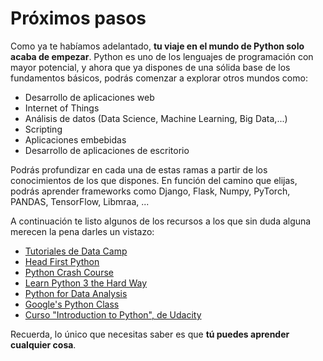 # Próximos pasos

Como ya te habíamos adelantado, **tu viaje en el mundo de Python solo acaba de empezar**. Python es uno de los lenguajes de programación con mayor potencial, y ahora que ya dispones de una sólida base de los fundamentos básicos, podrás comenzar a explorar otros mundos como:
- Desarrollo de aplicaciones web
- Internet of Things
- Análisis de datos (Data Science, Machine Learning, Big Data,...)
- Scripting
- Aplicaciones embebidas
- Desarrollo de aplicaciones de escritorio

Podrás profundizar en cada una de estas ramas a partir de los conocimientos de los que dispones. En función del camino que elijas, podrás aprender frameworks como Django, Flask, Numpy, PyTorch, PANDAS, TensorFlow, Libmraa, ...

A continuación te listo algunos de los recursos a los que sin duda alguna merecen la pena darles un vistazo:
- [Tutoriales de Data Camp](https://www.learnpython.org/)
- [Head First Python](https://www.amazon.es/dp/1491919531/?tag=devdetailpa03-21)
- [Python Crash Course](https://www.amazon.es/Python-Crash-Course-Hands-Project-Based-ebook/dp/B018UXJ9RI/ref=sr_1_3?__mk_es_ES=%C3%85M%C3%85%C5%BD%C3%95%C3%91&keywords=python&qid=1570180835&sr=8-3)
- [Learn Python 3 the Hard Way](https://www.amazon.es/Learn-Python-Hard-Way-Introduction-ebook/dp/B07378P8W6/ref=sr_1_7?__mk_es_ES=%C3%85M%C3%85%C5%BD%C3%95%C3%91&keywords=python&qid=1570180896&sr=8-7)
- [Python for Data Analysis](https://www.amazon.es/Python-Data-Analysis-Wrangling-IPython-ebook/dp/B075X4LT6K/ref=sr_1_13?__mk_es_ES=%C3%85M%C3%85%C5%BD%C3%95%C3%91&keywords=python&qid=1570180896&sr=8-13)
- [Google's Python Class](https://developers.google.com/edu/python/)
- [Curso "Introduction to Python", de Udacity](https://www.udacity.com/course/introduction-to-python--ud1110)

Recuerda,  lo único que necesitas saber es que **tú puedes aprender cualquier cosa**.
